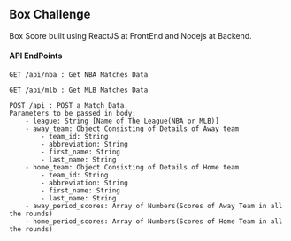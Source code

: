 ## Box Challenge
Box Score built using ReactJS at FrontEnd and Nodejs at Backend.

#### API EndPoints

    GET /api/nba : Get NBA Matches Data

    GET /api/mlb : Get MLB Matches Data

    POST /api : POST a Match Data.
    Parameters to be passed in body:
        - league: String [Name of The League(NBA or MLB)]
        - away_team: Object Consisting of Details of Away team
            - team_id: String
            - abbreviation: String
            - first_name: String
            - last_name: String
        - home_team: Object Consisting of Details of Home team
            - team_id: String
            - abbreviation: String
            - first_name: String
            - last_name: String
        - away_period_scores: Array of Numbers(Scores of Away Team in all the rounds)
        - home_period_scores: Array of Numbers(Scores of Home Team in all the rounds)